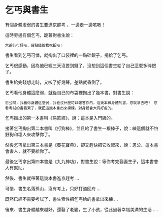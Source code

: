 # 乞丐與書生

有個身體虛弱的書生要進京趕考 ，一邊走一邊咳嗽！

這時旁邊有個乞丐，跪著對書生說：

```
大爺行行好吧，賞點錢給我吃飯吧！
```

書生看到乞丐可憐，就掏出了口袋裡的一點碎銀子，捐給了乞丐。

乞丐很感動，因為他已經三天沒要到錢了，沒想到這個書生給了自己這麼多碎銀子。

書生給完錢想走時，又咳了好幾聲，差點就昏倒了。

乞丐看他身體這麼弱，就從自己的布袋裡掏出了幾本書，對書生說：

```
恩公阿，我看你身體這麼弱，我也沒什麼可以報答你的，這幾本練身體的書，您就拿去吧！ 您看考試的書看累了，就把這幾本拿出來練練，對身體會大有好處的。
```

乞丐掏出的第一本書叫《易筋經》，說：這本是入門級的。

接著乞丐掏出第二本書叫《打狗棒》，並且給了書生一根棒子，說：練這個就不怕野狗和壞人來攻擊你了。

然後乞丐拿出第三本書是《葵花寶典》，卻又趕快把它收起來，說：恩公、這本書會害人，就不要給你了。

最後乞丐拿出第四本書是《九九神功》，對書生說：等你考完娶妻生子，這本書會大有幫助。

然後、書生就帶著這幾本書進京趕考 ...

可惜、書生名落孫山，沒有考上，只好打道回府 ...

既然已經不需要考試了，書生索性把乞丐給的書拿出來練 ...

後來、書生身體越來越好，還娶了老婆，生了小孩，從此過著幸福美滿的生活 ....
